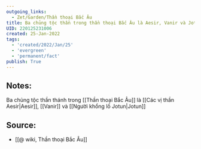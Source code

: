 ```yaml
---
outgoing_links:
  - Zet/Garden/Thần thoại Bắc Âu
title: Ba chủng tộc thần trong thần thoại Bắc Âu là Aesir, Vanir và Jotun
UID: 220125231006
created: 25-Jan-2022
tags:
  - 'created/2022/Jan/25'
  - 'evergreen'
  - 'permanent/fact'
publish: True
---
```

## Notes:
Ba chủng tộc thần thánh trong [[Thần thoại Bắc Âu]] là [[Các vị thần Aesir|Aesir]], [[Vanir]] và [[Người khổng lồ Jotun|Jotun]]

## Source:
- [[@ wiki, Thần thoại Bắc Âu]]


